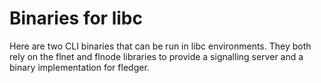 # Binaries for libc

Here are two CLI binaries that can be run in libc environments.
They both rely on the flnet and flnode libraries to provide a
signalling server and a binary implementation for fledger.
